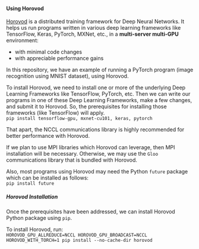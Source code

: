 #### Using Horovod
[Horovod](https://github.com/horovod/horovod) is a distributed training framework for Deep Neural Networks. It helps us run programs written in various deep learning frameworks like TensorFlow, Keras, PyTorch, MXNet, etc., in a **multi-server multi-GPU** environment:
- with minimal code changes
- with appreciable performance gains

In this repository, we have an example of running a PyTorch program (image recognition using MNIST dataset), using Horovod.

To install Horovod, we need to install one or more of the underlying Deep Learning Frameworks like TensorFlow, PyTorch, etc. Then we can write our programs in one of these Deep Learning Frameworks, make a few changes, and submit it to Horovod. So, the prerequisites for installing those frameworks (like TensorFlow) will apply. \
`pip install tensorflow-gpu, mxnet-cu101, keras, pytorch`

That apart, the NCCL communications library is highly recommended for better performance with Horovod. 

If we plan to use MPI libraries which Horovod can leverage, then MPI installation will be necessary. Otherwise, we may use the `Gloo` communications library that is bundled with Horovod.

Also, most programs using Horovod may need the Python `future` package which can be installed as follows: \
`pip install future`

##### Horovod Installation
Once the prerequisites have been addressed, we can install Horovod Python package using `pip`.

To install Horovod, run: \
`HOROVOD_GPU_ALLREDUCE=NCCL HOROVOD_GPU_BROADCAST=NCCL HOROVOD_WITH_TORCH=1 pip install --no-cache-dir horovod`

